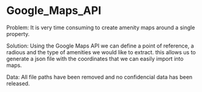 # Google_Maps_API

Problem: It is very time consuming to create amenity maps around a single property.

Solution: Using the Google Maps API we can define a point of reference, a radious and the type of amenities we would like to extract. this allows us to generate a json file with the coordinates that we can easily import into maps.

Data: All file paths have been removed and no confidencial data has been released.
